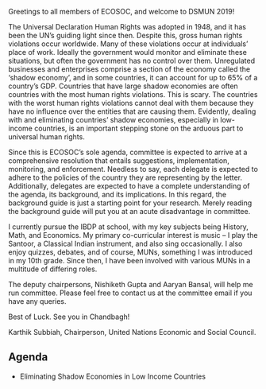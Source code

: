 Greetings to all members of ECOSOC, and welcome to DSMUN 2019!

The Universal Declaration Human Rights was adopted in 1948, and it has been the UN’s guiding light since then. Despite this, gross human rights violations occur worldwide. Many of these violations occur at individuals’ place of work. Ideally the government would monitor and eliminate these situations, but often the government has no control over them. Unregulated businesses and enterprises comprise a section of the economy called the ‘shadow economy’, and in some countries, it can account for up to 65% of a country’s GDP. Countries that have large shadow economies are often countries with the most human rights violations. This is scary. The countries with the worst human rights violations cannot deal with them because they have no influence over the entities that are causing them. Evidently, dealing with and eliminating countries’ shadow economies, especially in low-income countries, is an important stepping stone on the arduous part to universal human rights.

Since this is ECOSOC’s sole agenda, committee is expected to arrive at a comprehensive resolution that entails suggestions, implementation, monitoring, and enforcement. Needless to say, each delegate is expected to adhere to the policies of the country they are representing by the letter. Additionally, delegates are expected to have a complete understanding of the agenda, its background, and its implications. In this regard, the background guide is just a starting point for your research. Merely reading the background guide will put you at an acute disadvantage in committee.

I currently pursue the IBDP at school, with my key subjects being History, Math, and Economics. My primary co-curricular interest is music – I play the Santoor, a Classical Indian instrument, and also sing occasionally. I also enjoy quizzes, debates, and of course, MUNs, something I was introduced in my 10th grade. Since then, I have been involved with various MUNs in a multitude of differing roles.

The deputy chairpersons, Nishiketh Gupta and Aaryan Bansal, will help me run committee. Please feel free to contact us at the committee email if you have any queries.

Best of Luck. See you in Chandbagh!

Karthik Subbiah,
Chairperson,
United Nations Economic and Social Council.

## Agenda

- Eliminating Shadow Economies in Low Income Countries
